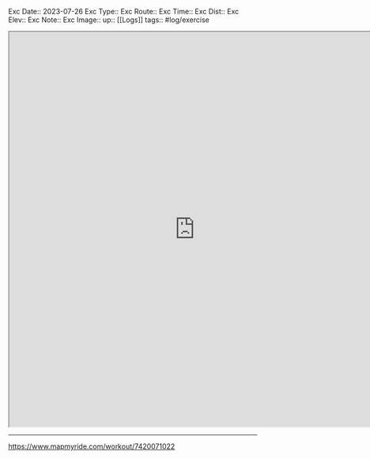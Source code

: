 Exc Date::  2023-07-26
Exc Type:: 
Exc Route:: 
Exc Time:: 
Exc Dist:: 
Exc Elev:: 
Exc Note:: 
Exc Image:: 
up:: [[Logs]]
tags:: #log/exercise 

<iframe height=800 width=750 src="https://www.mapmyride.com/workout/7420071022"></iframe>

---



https://www.mapmyride.com/workout/7420071022